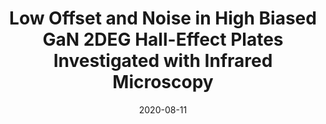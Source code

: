 ---
title: "Low Offset and Noise in High Biased GaN 2DEG Hall-Effect Plates Investigated with Infrared Microscopy"
collection: publications
permalink: /publication/2020-08-11-Hall_5
date: 2020-08-11
venue: 'IEEE Journal of Microelectromechanical Systems'
paperurl: 'https://doi.org/10.1109/JMEMS.2020.3013187'
citation: 'Dowling, K.M., Liu, T., Alpert, H.S., Chapin, C.A., Eisner, S.R., Yalamarthy, A., Satterthwaite, P.F., Köck, H., Ausserlechner, U., Asheghi, M,, Goodson, K.E., and Senesky, D.G., “Low Offset and Noise in High Biased GaN 2DEG Hall-Effect Plates Investigated with Infrared Microscopy,” Journal of Microelectromechanical Systems, vol. 29, 5, pp.1-8, 2020.'
link: 'https://doi.org/10.1109/JMEMS.2020.3013187'
category: 'Hall'

---